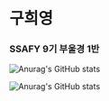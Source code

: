# 구희영

### SSAFY 9기 부울경 1반

![Anurag's GitHub stats](https://github-readme-stats.vercel.app/api?username=hi9900&show_icons=true&bg_color=00000000)

![Anurag's GitHub stats](https://github-readme-stats.vercel.app/api?username=hi9900&show_icons=true&theme=radical)


